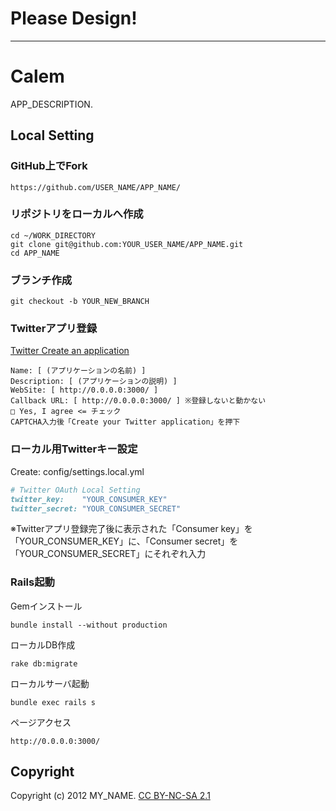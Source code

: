# Please Design!

----

# Calem

APP_DESCRIPTION.

## Local Setting

### GitHub上でFork

```
https://github.com/USER_NAME/APP_NAME/
```

### リポジトリをローカルへ作成

```
cd ~/WORK_DIRECTORY
git clone git@github.com:YOUR_USER_NAME/APP_NAME.git
cd APP_NAME
```

### ブランチ作成

```
git checkout -b YOUR_NEW_BRANCH
```

### Twitterアプリ登録

<a href="https://dev.twitter.com/apps/new" target="_blank">Twitter Create an application</a>

```
Name: [ (アプリケーションの名前) ]
Description: [ (アプリケーションの説明) ]
WebSite: [ http://0.0.0.0:3000/ ]
Callback URL: [ http://0.0.0.0:3000/ ] ※登録しないと動かない
□ Yes, I agree <= チェック
CAPTCHA入力後「Create your Twitter application」を押下
```

### ローカル用Twitterキー設定

Create: config/settings.local.yml

```ruby
# Twitter OAuth Local Setting
twitter_key:    "YOUR_CONSUMER_KEY"
twitter_secret: "YOUR_CONSUMER_SECRET"
```

※Twitterアプリ登録完了後に表示された「Consumer key」を「YOUR_CONSUMER_KEY」に、「Consumer secret」を「YOUR_CONSUMER_SECRET」にそれぞれ入力

### Rails起動

Gemインストール

```
bundle install --without production
```

ローカルDB作成

```
rake db:migrate
```

ローカルサーバ起動

```
bundle exec rails s
```

ページアクセス

```
http://0.0.0.0:3000/
```

## Copyright

Copyright (c) 2012 MY_NAME. <a href="http://creativecommons.org/licenses/by-nc-sa/2.1/jp/" target="_blank">CC BY-NC-SA 2.1</a>
